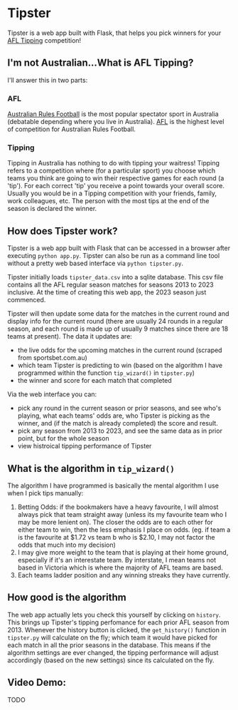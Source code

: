 # Tipster

Tipster is a web app built with Flask, that helps you pick winners for your [AFL Tipping](#im-not-australianwhat-is-afl-tipping) competition!

## I'm not Australian...What is AFL Tipping?

I'll answer this in two parts:

### AFL

[Australian Rules Football](https://en.wikipedia.org/wiki/Australian_rules_football) is the most popular spectator sport in Australia (debatable depending where you live in Australia). [AFL](https://en.wikipedia.org/wiki/Australian_Football_League) is the highest level of competition for Australian Rules Football.

### Tipping

Tipping in Australia has nothing to do with tipping your waitress! Tipping refers to a competition where (for a particular sport) you choose which teams you think are going to win their respective games for each round (a 'tip'). For each correct 'tip' you receive a point towards your overall score. Usually you would be in a Tipping competition with your friends, family, work colleagues, etc. The person with the most tips at the end of the season is declared the winner.

## How does Tipster work?
Tipster is a web app built with Flask that can be accessed in a browser after executing `python app.py`. Tipster can also be run as a command line tool without a pretty web based interface via `python tipster.py`.

Tipster initially loads `tipster_data.csv` into a sqlite database. This csv file contains all the AFL regular season matches for seasons 2013 to 2023 inclusive. At the time of creating this web app, the 2023 season just commenced.

Tipster will then update some data for the matches in the current round and display info for the current round (there are usually 24 rounds in a regular season, and each round is made up of usually 9 matches since there are 18 teams at present). The data it updates are:
- the live odds for the upcoming matches in the current round (scraped from sportsbet.com.au)
- which team Tipster is predicting to win (based on the algorithm I have programmed within the function `tip_wizard()` in `tipster.py`)
- the winner and score for each match that completed

Via the web interface you can:
- pick any round in the current season or prior seasons, and see who's playing, what each teams' odds are, who Tipster is picking as the winner, and (if the match is already completed) the score and result.
- pick any season from 2013 to 2023, and see the same data as in prior point, but for the whole season
- view histroical tipping performance of Tipster

## What is the algorithm in `tip_wizard()`
The algorithm I have programmed is basically the mental algorithm I use when I pick tips manually:
1. Betting Odds: if the bookmakers have a heavy favourite, I will almost always pick that team straight away (unless its my favourite team who I may be more lenient on). The closer the odds are to each other for either team to win, then the less emphasis I place on odds. (eg. if team a is the favourite at $1.72 vs team b who is $2.10, I may not factor the odds that much into my decision)
2. I may give more weight to the team that is playing at their home ground, especially if it's an interestate team. By interstate, I mean teams not based in Victoria which is where the majority of AFL teams are based.
3. Each teams ladder position and any winning streaks they have currently.

## How good is the algorithm

The web app actually lets you check this yourself by clicking on `history`. This brings up Tipster's tipping perfomance for each prior AFL season from 2013. Whenever the history button is clicked, the `get_history()` function in `tipster.py` will calculate on the fly; which team it would have picked for each match in all the prior seasons in the database. This means if the algorithm settings are ever changed, the tipping performance will adjust accordingly (based on the new settings) since its calculated on the fly.

## Video Demo:  
TODO
